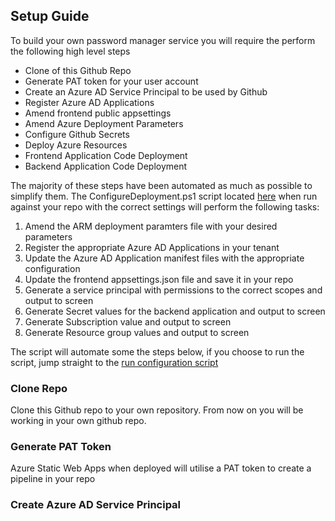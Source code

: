 ## Setup Guide
To build your own password manager service you will require the perform the following high level steps

* Clone of this Github Repo
* Generate PAT token for your user account
* Create an Azure AD Service Principal to be used by Github
* Register Azure AD Applications
* Amend frontend public appsettings
* Amend Azure Deployment Parameters
* Configure Github Secrets
* Deploy Azure Resources
* Frontend Application Code Deployment
* Backend Application Code Deployment


The majority of these steps have been automated as much as possible to simplify them. The ConfigureDeployment.ps1 script located [here](/deployment/scripts/) when run against your repo with the correct settings will perform the following tasks:

1) Amend the ARM deployment paramters file with your desired parameters
2) Register the appropriate Azure AD Applications in your tenant
3) Update the Azure AD Application manifest files with the appropriate configuration
4) Update the frontend appsettings.json file and save it in your repo
5) Generate a service principal with permissions to the correct scopes and output to screen
6) Generate Secret values for the backend application and output to screen
7) Generate Subscription value and output to screen
8) Generate Resource group values and output to screen

The script will automate some the steps below, if you choose to run the script, jump straight to the [run configuration script](#configure-with-script)


### Clone Repo
Clone this Github repo to your own repository. From now on you will be working in your own github repo.

### Generate PAT Token
Azure Static Web Apps when deployed will utilise a PAT token to create a pipeline in your repo

### Create Azure AD Service Principal








